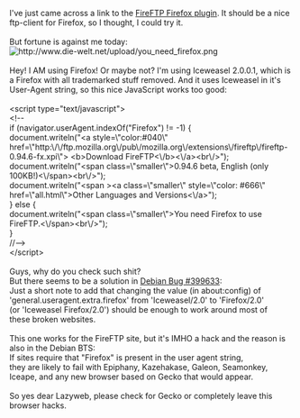 <html><body><p>I've just came across a link to the <a href="http://fireftp.mozdev.org/" target="_blank">FireFTP Firefox plugin</a>. It should be a nice ftp-client for Firefox, so I thought, I could try it.<br>
<br>
But fortune is against me today:<br>
<img src="http://www.die-welt.net/upload/you_need_firefox.png" alt="http://www.die-welt.net/upload/you_need_firefox.png"><br>
<br>
Hey! I AM using Firefox! Or maybe not? I'm using Iceweasel 2.0.0.1, which is a Firefox with all trademarked stuff removed. And it uses Iceweasel in it's User-Agent string, so this nice JavaScript works too good:<br>
<br>
              &lt;script type="text/javascript"&gt;<br>
                &lt;!--<br>
                if (navigator.userAgent.indexOf("Firefox") != -1) {<br>
                  document.writeln("&lt;a style=\"color:#040\" href=\"http:\/\/ftp.mozilla.org\/pub\/mozilla.org\/extensions\/fireftp\/fireftp-0.94.6-fx.xpi\"&gt; &lt;b&gt;Download FireFTP&lt;\/b&gt;&lt;\/a&gt;&lt;br\/&gt;");<br>
                  document.writeln("&lt;span class=\"smaller\"&gt;0.94.6 beta, English (only 100KB!)&lt;\/span&gt;&lt;br\/&gt;");<br>
                  document.writeln("&lt;span &gt;&lt;a class=\"smaller\" style=\"color: #666\" href=\"all.html\"&gt;Other Languages and Versions&lt;\/a&gt;");<br>
                } else {<br>
                  document.writeln("&lt;span class=\"smaller\"&gt;You need Firefox to use FireFTP.&lt;\/span&gt;&lt;br\/&gt;");<br>
                }<br>
                //--&gt;<br>
              &lt;/script&gt;<br>
<br>
Guys, why do you check such shit?<br>
But there seems to be a solution in <a href="http://bugs.debian.org/cgi-bin/bugreport.cgi?bug=399633" target="_blank">Debian Bug #399633</a>:<br>
Just a short note to add that changing the value (in about:config) of<br>
'general.useragent.extra.firefox' from 'Iceweasel/2.0' to 'Firefox/2.0'<br>
(or 'Iceweasel Firefox/2.0') should be enough to work around most of<br>
these broken websites.<br>
<br>
This one works for the FireFTP site, but it's IMHO a hack and the reason is also in the Debian BTS:<br>
If sites require that "Firefox" is present in the user agent string,<br>
they are likely to fail with Epiphany, Kazehakase, Galeon, Seamonkey,<br>
Iceape, and any new browser based on Gecko that would appear.<br>
<br>
So yes dear Lazyweb, please check for Gecko or completely leave this browser hacks.</p></body></html>